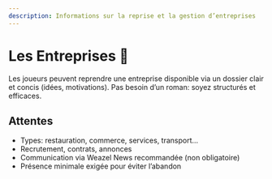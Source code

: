 ```yaml
---
description: Informations sur la reprise et la gestion d’entreprises
---
```


# Les Entreprises 🏢

Les joueurs peuvent reprendre une entreprise disponible via un dossier clair et concis (idées, motivations). Pas besoin d’un roman: soyez structurés et efficaces.

## Attentes
- Types: restauration, commerce, services, transport…
- Recrutement, contrats, annonces
- Communication via Weazel News recommandée (non obligatoire)
- Présence minimale exigée pour éviter l’abandon


